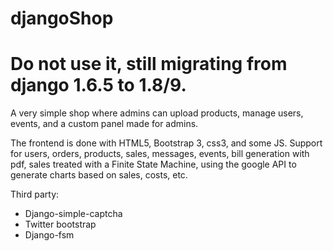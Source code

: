 # djangoShop


# Do not use it, still migrating from django 1.6.5 to 1.8/9.


A very simple shop where admins can upload products, manage users, events,
and a custom panel made for admins.

The frontend is done with HTML5, Bootstrap 3, css3, and some JS.
Support for users, orders, products, sales, messages, events, bill generation with pdf, sales treated with a Finite State Machine, using the google API to generate charts based on sales, costs, etc.

Third party:

- Django-simple-captcha
- Twitter bootstrap
- Django-fsm
